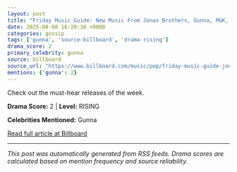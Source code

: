 ```yaml
---
layout: post
title: "Friday Music Guide: New Music From Jonas Brothers, Gunna, MGK, Laufey and More"""
date: 2025-08-08 16:20:38 +0000
categories: gossip
tags: ['gunna', 'source-billboard', 'drama-rising']
drama_score: 2
primary_celebrity: gunna
source: billboard
source_url: "https://www.billboard.com/music/pop/friday-music-guide-jonas-brothers-gunna-mgk-laufey-1236039615/"""
mentions: {'gunna': 2}
---
```


Check out the must-hear releases of the week.

**Drama Score:** 2 | **Level:** RISING

**Celebrities Mentioned:** Gunna

[Read full article at Billboard](https://www.billboard.com/music/pop/friday-music-guide-jonas-brothers-gunna-mgk-laufey-1236039615/)

---
*This post was automatically generated from RSS feeds. Drama scores are calculated based on mention frequency and source reliability.*
